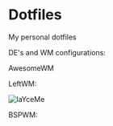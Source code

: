 # Dotfiles
My personal dotfiles

DE's and WM configurations:

AwesomeWM



LeftWM:

![laYceMe](https://user-images.githubusercontent.com/91397478/147704459-9d12bd1a-5eb3-477b-9d06-c496d55d6680.png)


BSPWM:
